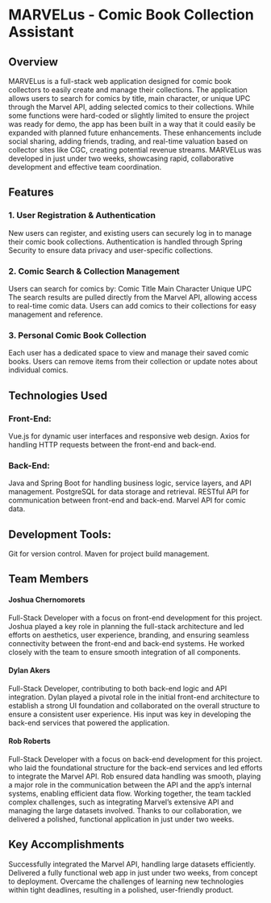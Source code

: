 # MARVELus - Comic Book Collection Assistant
## Overview
MARVELus is a full-stack web application designed for comic book collectors to easily create and manage their collections. The application allows users to search for comics by title, main character, or unique UPC through the Marvel API, adding selected comics to their collections. While some functions were hard-coded or slightly limited to ensure the project was ready for demo, the app has been built in a way that it could easily be expanded with planned future enhancements. These enhancements include social sharing, adding friends, trading, and real-time valuation based on collector sites like CGC, creating potential revenue streams. MARVELus was developed in just under two weeks, showcasing rapid, collaborative development and effective team coordination.

## Features
### 1. User Registration & Authentication
New users can register, and existing users can securely log in to manage their comic book collections.
Authentication is handled through Spring Security to ensure data privacy and user-specific collections.
### 2. Comic Search & Collection Management
Users can search for comics by:
Comic Title
Main Character
Unique UPC
The search results are pulled directly from the Marvel API, allowing access to real-time comic data.
Users can add comics to their collections for easy management and reference.
### 3. Personal Comic Book Collection
Each user has a dedicated space to view and manage their saved comic books.
Users can remove items from their collection or update notes about individual comics.
## Technologies Used
### Front-End:

Vue.js for dynamic user interfaces and responsive web design.
Axios for handling HTTP requests between the front-end and back-end.
### Back-End:

Java and Spring Boot for handling business logic, service layers, and API management.
PostgreSQL for data storage and retrieval.
RESTful API for communication between front-end and back-end.
Marvel API for comic data.
## Development Tools:

Git for version control.
Maven for project build management.
## Team Members
#### Joshua Chernomorets
Full-Stack Developer with a focus on front-end development for this project. Joshua played a key role in planning the full-stack architecture and led efforts on aesthetics, user experience, branding, and ensuring seamless connectivity between the front-end and back-end systems. He worked closely with the team to ensure smooth integration of all components.
#### Dylan Akers
Full-Stack Developer, contributing to both back-end logic and API integration. Dylan played a pivotal role in the initial front-end architecture to establish a strong UI foundation and collaborated on the overall structure to ensure a consistent user experience. His input was key in developing the back-end services that powered the application.
#### Rob Roberts
Full-Stack Developer with a focus on back-end development for this project. who laid the foundational structure for the back-end services and led efforts to integrate the Marvel API. Rob ensured data handling was smooth, playing a major role in the communication between the API and the app’s internal systems, enabling efficient data flow.
Working together, the team tackled complex challenges, such as integrating Marvel’s extensive API and managing the large datasets involved. Thanks to our collaboration, we delivered a polished, functional application in just under two weeks.

## Key Accomplishments
Successfully integrated the Marvel API, handling large datasets efficiently.
Delivered a fully functional web app in just under two weeks, from concept to deployment.
Overcame the challenges of learning new technologies within tight deadlines, resulting in a polished, user-friendly product.
